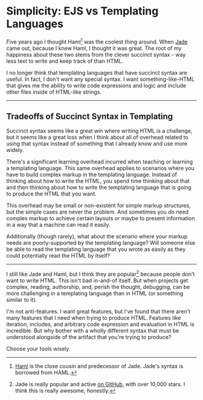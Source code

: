 # Simplicity: EJS vs Templating Languages

Five years ago I thought Haml[^1] was the coolest thing around.
When [Jade](jade-lang.com/) came out, because I knew Haml, I thought it was great.
The root of my happiness about these two stems from the clever succinct syntax -
way less text to write and keep track of than HTML.

I no longer think that templating languages that have succinct syntax are useful.
In fact, I don't want any special syntax. I want something-like-HTML that gives
me the ability to write code expressions and logic and include other files inside
of HTML-like strings.

---

## Tradeoffs of Succinct Syntax in Templating

Succinct syntax seems like a great win where writing HTML is a challenge,
but it seems like a great loss when I think about all of overhead related to
using that syntax instead of something that I already know and use more widely.

There's a significant learning overhead incurred when teaching or learning a
templating language. This same overhead applies to scenarios where you have to
build complex markup in the templating language. Instead of thinking about how to
write the HTML, you spend time thinking about that and then thinking about how to
write the templating language that is going to produce the HTML that you want.

This overhead may be small or non-existent for simple markup structures, but
the simple cases are never the problem. And sometimes you _do_ need complex markup
to achieve certain layouts or maybe to present information in a way that a machine
can read it easily.

Additionally (though rarely), what about the scenario where your markup needs
are poorly-supported by the templating language? Will someone else be able to
read the templating language that you wrote as easily as they could potentially
read the HTML by itself?

---

I still like Jade and Haml, but I think they are popular[^2] because people don't want
to write HTML. This isn't bad in-and-of itself. But when projects get complex,
reading, authorship, and, perish the thought, debugging, can be more
challenging in a templating language than in HTML (or something similar to it).

I'm not anti-features. I want great features, but I've found that there aren't
many features that I need when trying to produce HTML. Features like iteration,
includes, and arbitrary code expression and evaluation in HTML is incredible.
But why bother with a wholly different syntax that must be understood alongside
of the artifact that you're trying to produce?

Choose your tools wisely.


[^1]: [Haml](http://haml.info/) is the close cousin and predecessor of Jade. Jade's syntax is
      borrowed from HAML.
[^2]: Jade is really popular and active [on GitHub](https://github.com/pugjs/jade),
      with over 10,000 stars. I think this is really awesome, honestly.
